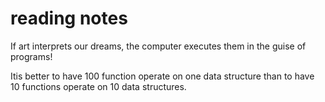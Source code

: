 # reading notes

  If art interprets our dreams, the computer executes them in the guise of programs!

  Itis better to have 100 function operate on one data structure than to have 10 functions operate on 10 data structures.

